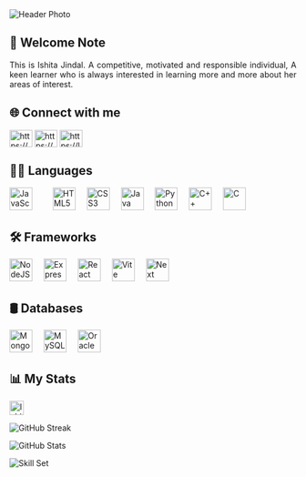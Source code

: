 <img src="https://media.licdn.com/dms/image/v2/D5616AQFMcmLllMUWew/profile-displaybackgroundimage-shrink_350_1400/profile-displaybackgroundimage-shrink_350_1400/0/1725685158450?e=1749081600&v=beta&t=3Ly_zSqDMk3lekkcgqteHidPaqWYufNQsLpDO65zlRo" alt="Header Photo" />
<h2 align="justify">👋 Welcome Note</h2>
<!-- <img align="right" src="https://user-images.githubusercontent.com/102985224/211582827-8fd748d6-9181-4c5f-a620-76168b861a4d.gif" alt="Coder" width="150" /> -->
<div align="justify">
	<p>This is Ishita Jindal. A competitive, motivated and responsible individual, A keen learner who is always interested in learning more and more about her areas of interest.</p>
</div>
<h2 align="left">🌐 Connect with me</h2>
<p align="left">
<a href="https://www.linkedin.com/in/ishijindal/" target="blank"><img align="center" src="https://raw.githubusercontent.com/rahuldkjain/github-profile-readme-generator/master/src/images/icons/Social/linked-in-alt.svg" alt="https://www.linkedin.com/in/ishijindal/" height="30" width="40" /></a>
<a href="https://www.instagram.com/_ishiita__/" target="blank"><img align="center" src="https://raw.githubusercontent.com/rahuldkjain/github-profile-readme-generator/master/src/images/icons/Social/instagram.svg" alt="https://www.instagram.com/_ishiita__/" height="30" width="40" /></a>
<a href="https://leetcode.com/u/ishijindal1310/" target="blank"><img align="center" src="https://raw.githubusercontent.com/rahuldkjain/github-profile-readme-generator/master/src/images/icons/Social/leet-code.svg" alt="https://leetcode.com/u/ishijindal1310/" height="30" width="40" /></a>
</p>

<h2 align="justify">🧑‍💻 Languages</h2>
<div align="left">
	<img src="https://cdn.jsdelivr.net/gh/devicons/devicon/icons/javascript/javascript-original.svg" height="40" alt="JavaScript" />
	<img width="12" />
	<img width="12" />
	<img src="https://cdn.jsdelivr.net/gh/devicons/devicon/icons/html5/html5-original.svg" height="40" alt="HTML5" />
	<img width="12" />
	<img src="https://cdn.jsdelivr.net/gh/devicons/devicon/icons/css3/css3-original.svg" height="40" alt="CSS3" />
	<img width="12" />
	<img src="https://cdn.jsdelivr.net/gh/devicons/devicon/icons/java/java-original.svg" height="40" alt="Java" />
	<img width="12" />
	<img src="https://cdn.jsdelivr.net/gh/devicons/devicon/icons/python/python-original.svg" height="40" alt="Python" />
	<img width="12" />
	<img src="https://cdn.jsdelivr.net/gh/devicons/devicon/icons/cplusplus/cplusplus-original.svg" height="40" alt="C++" />
	<img width="12" />
	<img src="https://cdn.jsdelivr.net/gh/devicons/devicon/icons/c/c-original.svg" height="40" alt="C" />
	<img width="12" />
</div>
<h2 align="justify">🛠 Frameworks</h2>
<div align="justify">
	<img src="https://cdn.jsdelivr.net/gh/devicons/devicon/icons/nodejs/nodejs-original.svg" height="40" alt="NodeJS" />
	<img width="12" />
	<img src="https://cdn.jsdelivr.net/gh/devicons/devicon/icons/express/express-original.svg" height="40" alt="Express" />
	<img width="12" />
	<img src="https://cdn.jsdelivr.net/gh/devicons/devicon/icons/react/react-original.svg" height="40" alt="React" />
	<img width="12" />
	<img src="https://cdn.jsdelivr.net/gh/devicons/devicon/icons/vitejs/vitejs-original.svg" height="40" alt="Vite" />
	<img width="12" />
	<!-- <img src="https://cdn.jsdelivr.net/gh/devicons/devicon/icons/flutter/flutter-original.svg" height="40" alt="Flutter" />
	<img width="12" /> -->
	<img src="https://cdn.jsdelivr.net/gh/devicons/devicon/icons/nextjs/nextjs-original.svg" height="40" alt="Next" />
	<img width="12" />
</div>
<h2 align="justify">🛢 Databases</h2>
<div align="justify">
	<img src="https://cdn.jsdelivr.net/gh/devicons/devicon/icons/mongodb/mongodb-original.svg" height="40" alt="MongoDB" />
	<img width="12" />
	<img src="https://cdn.jsdelivr.net/gh/devicons/devicon/icons/mysql/mysql-original.svg" height="40" alt="MySQL" />
	<img width="12" />
	<img src="https://cdn.jsdelivr.net/gh/devicons/devicon/icons/oracle/oracle-original.svg" height="40" alt="Oracle" />
	<img width="12" />
</div>

<h2 align="justify">📊 My Stats</h2>
<div align="justify">
	<p> <img src="https://komarev.com/ghpvc/?username=Ishitajindal1310&label=Profile%20views&color=0e75b6&style=flat" alt="Ishitajindal1310" height="25" /> </p>
	<!--<p>-->
	<!--	<a href="https://github.com/ryo-ma/github-profile-trophy">-->
	<!--		<img src="https://github-profile-trophy.vercel.app/?username=Ishitajindal1310&theme=monokai&bg_color=151515&margin-w=15" alt="GitHub Trophies" />-->
	<!--	</a>-->
	<!--</p>-->
	<p>
<!-- 		<a href="https://git.io/streak-stats"> -->
			<img src="https://streak-stats.demolab.com?user=Ishitajindal1310&theme=dark&border_radius=10&date_format=j%20M%5B%20Y%5D" alt="GitHub Streak" />
		</a>
	</p>
	<p>
<!-- 		<a href="https://github.com/anuraghazra/github-readme-stats"> -->
			<img src="https://github-readme-stats.vercel.app/api?username=Ishitajindal1310&theme=gruvbox&bg_color=151515&show_icons=true&locale=en" alt="GitHub Stats" />
		</a>
	</p>
	<p>
<!-- 		<a href="https://github.com/anuraghazra/github-readme-stats"> -->
			<img
				src="https://github-readme-stats.vercel.app/api/top-langs?username=Ishitajindal1310&exclude_repo=Health-Elevator&theme=monokai&title_color=fff&bg_color=151515&show_icons=true&locale=en&layout=compact"
				alt="Skill Set"
			/>
		</a>
	</p>
</div>
